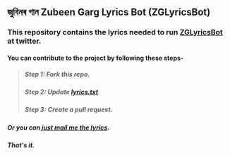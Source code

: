 ﻿## জুবিনৰ গান Zubeen Garg Lyrics Bot (ZGLyricsBot)
### This repository contains the lyrics needed to run [ZGLyricsBot](https://twitter.com/ZGLyricsBot) at twitter.
#### You can contribute to the project by following these steps-
> #####                                    Step 1: Fork this repo.
> #####                                    Step 2: Update [lyrics.txt](https://github.com/borahabhigyan/zglyricsbot/blob/main/lyrics.txt)
> #####                                    Step 3: Create a pull request.

##### Or you can [just mail me the lyrics](mailto:sbus+tbot@simplelogin.co).

##### That's it.

